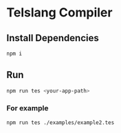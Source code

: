 # Telslang Compiler

## Install Dependencies

```sh
npm i
```

## Run
```sh
npm run tes <your-app-path>
```
### For example
```sh
npm run tes ./examples/example2.tes
```
